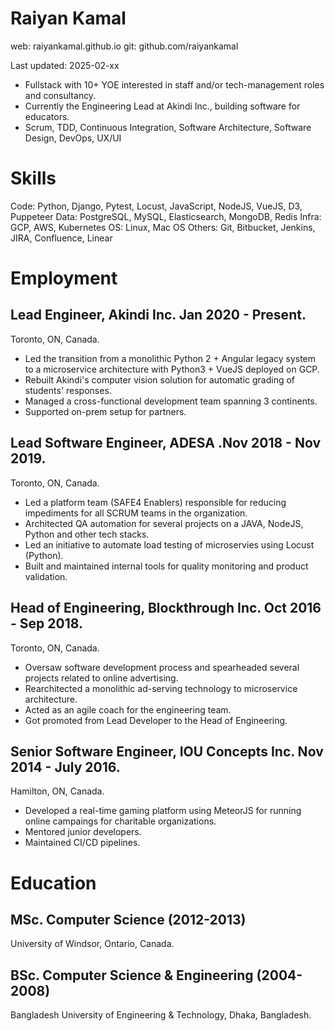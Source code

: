 Raiyan Kamal
==============
web: raiyankamal.github.io
git: github.com/raiyankamal

Last updated: 2025-02-xx

* Fullstack with 10+ YOE interested in staff and/or tech-management roles and consultancy.
* Currently the Engineering Lead at Akindi Inc., building software for educators.
* Scrum, TDD, Continuous Integration, Software Architecture, Software Design, DevOps, UX/UI

Skills
======

Code: Python, Django, Pytest, Locust, JavaScript, NodeJS, VueJS, D3, Puppeteer
Data: PostgreSQL, MySQL, Elasticsearch, MongoDB, Redis
Infra: GCP, AWS, Kubernetes
OS: Linux, Mac OS
Others: Git, Bitbucket, Jenkins, JIRA, Confluence, Linear

Employment
==========

## Lead Engineer, Akindi Inc. Jan 2020 - Present.
Toronto, ON, Canada.

- Led the transition from a monolithic Python 2 + Angular legacy system to a microservice architecture with Python3 + VueJS deployed on GCP.
- Rebuilt Akindi's computer vision solution for automatic grading of students' responses.
- Managed a cross-functional development team spanning 3 continents.
- Supported on-prem setup for partners.

## Lead Software Engineer, ADESA .Nov 2018 - Nov 2019.
Toronto, ON, Canada.

- Led a platform team (SAFE4 Enablers) responsible for reducing impediments for all SCRUM teams in the organization.
- Architected QA automation for several projects on a JAVA, NodeJS, Python and other tech stacks.
- Led an initiative to automate load testing of microservies using Locust (Python).
- Built and maintained internal tools for quality monitoring and product validation.

## Head of Engineering, Blockthrough Inc. Oct 2016 - Sep 2018.
Toronto, ON, Canada.

- Oversaw software development process and spearheaded several projects related to online advertising.
- Rearchitected a monolithic ad-serving technology to microservice architecture.
- Acted as an agile coach for the engineering team.
- Got promoted from Lead Developer to the Head of Engineering.

## Senior Software Engineer, IOU Concepts Inc. Nov 2014 - July 2016.
Hamilton, ON, Canada.

- Developed a real-time gaming platform using MeteorJS for running online campaings for charitable organizations.
- Mentored junior developers.
- Maintained CI/CD pipelines.

# Education

## MSc. Computer Science (2012-2013)
University of Windsor, Ontario, Canada.

## BSc. Computer Science & Engineering (2004-2008)
Bangladesh University of Engineering & Technology, Dhaka, Bangladesh.